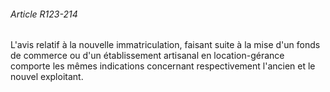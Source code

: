 ###### Article R123-214

L'avis relatif à la nouvelle immatriculation, faisant suite à la mise d'un fonds de commerce ou d'un établissement artisanal en location-gérance comporte les mêmes indications concernant respectivement l'ancien et le nouvel exploitant.

